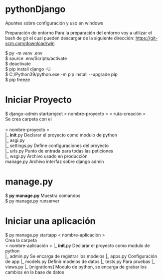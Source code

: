 # pythonDjango
Apuntes sobre configuración y uso en windows

Preparación de entorno
Para la preparación del entorno voy a utilizar el bash de git el cual pueden descargar de la siguiente dirección:
https://git-scm.com/download/win <br>

$ py -m venv .env <br>
$ source .env/Scripts/activate <br>
$ deactivate <br>
$ pip install django -U <br>
$ C:/Python39/python.exe -m pip install --upgrade pip <br>
$ pip freeze <br>

# Iniciar Proyecto
$ django-admin startproject < nombre-proyecto > < ruta-creación ><br>
  Se crea carpeta con el<br>
  <br>
  < nombre-proyecto ><br>
  |_ __init__.py Declarar el proyecto como modulo de python<br>
  |_ asgi.py<br>
  |_ settings.py Define configuraciones del proyecto<br>
  |_ urls.py Punto de entrada para todas las peticiones<br>
  |_ wsgi.py Archivo usado en producción<br>
  manage.py Archivo interfaz sobre django admin
  
# manage.py
$ <b>py manage.py</b>  Muestra comandos<br>
$ py manage.py runserver<br>



# Iniciar una aplicación
$ py manage.py startapp < nombre-aplicación > <br>
Crea la carpeta<br>
< nombre-aplicación >
|_ __init__.py Declarar el proyecto como modulo de python<br>
|_ admin.py Se encarga de registrar los modelos
|_ apps.py Configuración de app
|_ models.py Definir modelos de datos
|_ tests.py Para pruebas
|_ views.py 
|_ [migrations] Modulo de python, se encarga de grabar los cambios en la base de datos
